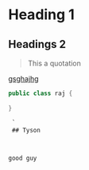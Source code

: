 <!-- Heading -->
# Heading 1
## Headings 2

<!--  -->
>This a quotation

[gsghajhg](https://www.google.com)
<!--  -->

```java
public class raj {
    
}

 `
 ## Tyson



good guy
